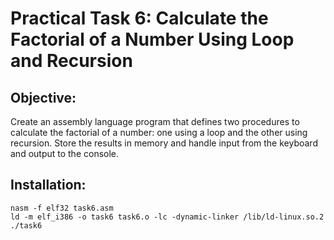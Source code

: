 # Practical Task 6: Calculate the Factorial of a Number Using Loop and Recursion
## Objective:
Create an assembly language program that defines two procedures to calculate the factorial of a number: one using a loop and the other using recursion. Store the results in memory and handle input from the keyboard and output to the console.
## Installation: 
```
nasm -f elf32 task6.asm
ld -m elf_i386 -o task6 task6.o -lc -dynamic-linker /lib/ld-linux.so.2
./task6
```
